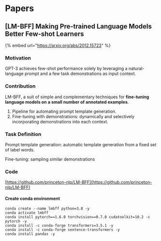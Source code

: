 # Papers

## \[LM-BFF] Making Pre-trained Language Models Better Few-shot Learners

{% embed url="https://arxiv.org/abs/2012.15723" %}

### Motivation

GPT-3 achieves few-shot performance solely by leveraging a natural-language prompt and a few task demonstrations as input context.

### Contribution

LM-BFF, a suit of simple and complementary techniques for **fine-tuning language models on** **a small number of annotated examples**.

1. Pipeline for automating prompt template generation.
2. Fine-tuning with demonstrations: dynamically and selectively incorporating demonstrations into each context.

### Task Definition

Prompt template generation: automatic template generation from a fixed set of label words.

Fine-tuning: sampling similar demonstrations

### Code

[https://github.com/princeton-nlp/LM-BFF](https://github.com/princeton-nlp/LM-BFF)

#### Create conda environment

```
conda create --name lmbff python=3.8 -y
conda activate lmbff
conda install pytorch==1.6.0 torchvision==0.7.0 cudatoolkit=10.2 -c pytorch -y
conda install -c conda-forge transformers=3.5.1 -y
conda install -c conda-forge sentence-transformers -y
conda install pandas -y
```

####

